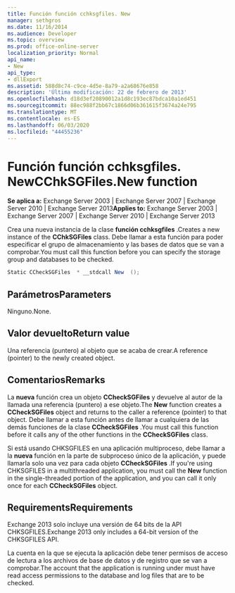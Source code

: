 ```yaml
---
title: Función función cchksgfiles. New
manager: sethgros
ms.date: 11/16/2014
ms.audience: Developer
ms.topic: overview
ms.prod: office-online-server
localization_priority: Normal
api_name:
- New
api_type:
- dllExport
ms.assetid: 588d8c74-c9ce-4d5e-8a79-a2a68676e858
description: 'Última modificación: 22 de febrero de 2013'
ms.openlocfilehash: d18d3ef20890012a1d8c193ec87bdca10a1ed451
ms.sourcegitcommit: 88ec988f2bb67c1866d06b361615f3674a24e795
ms.translationtype: MT
ms.contentlocale: es-ES
ms.lasthandoff: 06/03/2020
ms.locfileid: "44455236"
---
```

# <a name="cchksgfilesnew-function"></a><span data-ttu-id="f8a5b-103">Función función cchksgfiles. New</span><span class="sxs-lookup"><span data-stu-id="f8a5b-103">CChkSGFiles.New function</span></span>

<span data-ttu-id="f8a5b-104">**Se aplica a:** Exchange Server 2003 | Exchange Server 2007 | Exchange Server 2010 | Exchange Server 2013</span><span class="sxs-lookup"><span data-stu-id="f8a5b-104">**Applies to:** Exchange Server 2003 | Exchange Server 2007 | Exchange Server 2010 | Exchange Server 2013</span></span>
  
<span data-ttu-id="f8a5b-105">Crea una nueva instancia de la clase **función cchksgfiles** .</span><span class="sxs-lookup"><span data-stu-id="f8a5b-105">Creates a new instance of the **CChkSGFiles** class.</span></span> <span data-ttu-id="f8a5b-106">Debe llamar a esta función para poder especificar el grupo de almacenamiento y las bases de datos que se van a comprobar.</span><span class="sxs-lookup"><span data-stu-id="f8a5b-106">You must call this function before you can specify the storage group and databases to be checked.</span></span> 
  
```cs
Static CCheckSGFiles  * __stdcall New  ();

```

## <a name="parameters"></a><span data-ttu-id="f8a5b-107">Parámetros</span><span class="sxs-lookup"><span data-stu-id="f8a5b-107">Parameters</span></span>

<span data-ttu-id="f8a5b-108">Ninguno.</span><span class="sxs-lookup"><span data-stu-id="f8a5b-108">None.</span></span>
  
## <a name="return-value"></a><span data-ttu-id="f8a5b-109">Valor devuelto</span><span class="sxs-lookup"><span data-stu-id="f8a5b-109">Return value</span></span>

<span data-ttu-id="f8a5b-110">Una referencia (puntero) al objeto que se acaba de crear.</span><span class="sxs-lookup"><span data-stu-id="f8a5b-110">A reference (pointer) to the newly created object.</span></span>
  
## <a name="remarks"></a><span data-ttu-id="f8a5b-111">Comentarios</span><span class="sxs-lookup"><span data-stu-id="f8a5b-111">Remarks</span></span>

<span data-ttu-id="f8a5b-112">La **nueva** función crea un objeto **CCheckSGFiles** y devuelve al autor de la llamada una referencia (puntero) a ese objeto.</span><span class="sxs-lookup"><span data-stu-id="f8a5b-112">The **New** function creates a **CCheckSGFiles** object and returns to the caller a reference (pointer) to that object.</span></span> <span data-ttu-id="f8a5b-113">Debe llamar a esta función antes de llamar a cualquiera de las demás funciones de la clase **CCheckSGFiles** .</span><span class="sxs-lookup"><span data-stu-id="f8a5b-113">You must call this function before it calls any of the other functions in the **CCheckSGFiles** class.</span></span> 
  
<span data-ttu-id="f8a5b-114">Si está usando CHKSGFILES en una aplicación multiproceso, debe llamar a la **nueva** función en la parte de subproceso único de la aplicación, y puede llamarla solo una vez para cada objeto **CCheckSGFiles** .</span><span class="sxs-lookup"><span data-stu-id="f8a5b-114">If you're using CHKSGFILES in a multithreaded application, you must call the **New** function in the single-threaded portion of the application, and you can call it only once for each **CCheckSGFiles** object.</span></span> 
  
## <a name="requirements"></a><span data-ttu-id="f8a5b-115">Requirements</span><span class="sxs-lookup"><span data-stu-id="f8a5b-115">Requirements</span></span>

<span data-ttu-id="f8a5b-116">Exchange 2013 solo incluye una versión de 64 bits de la API CHKSGFILES.</span><span class="sxs-lookup"><span data-stu-id="f8a5b-116">Exchange 2013 only includes a 64-bit version of the CHKSGFILES API.</span></span>
  
<span data-ttu-id="f8a5b-117">La cuenta en la que se ejecuta la aplicación debe tener permisos de acceso de lectura a los archivos de base de datos y de registro que se van a comprobar.</span><span class="sxs-lookup"><span data-stu-id="f8a5b-117">The account that the application is running under must have read access permissions to the database and log files that are to be checked.</span></span>
  


